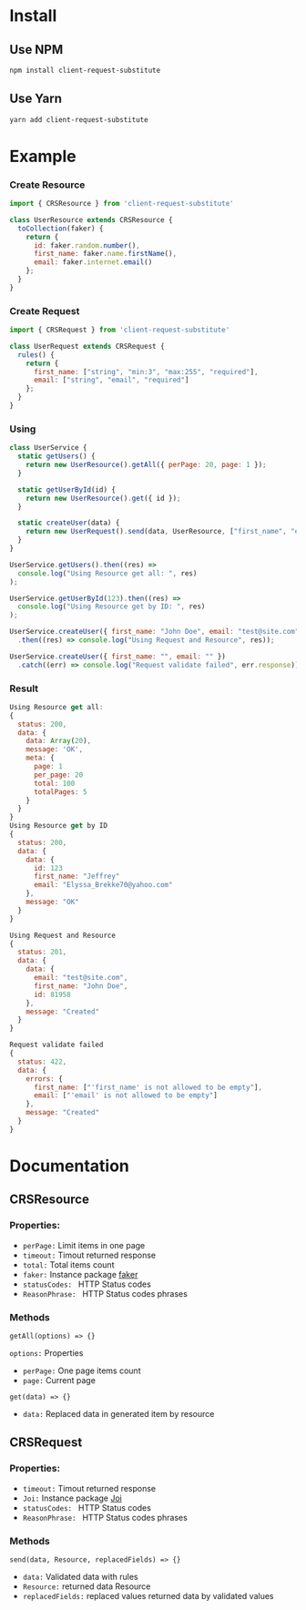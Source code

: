 # Install
## Use NPM
```bash
npm install client-request-substitute
```
## Use Yarn
```bash
yarn add client-request-substitute
```
# Example
### Create Resource
```js
import { CRSResource } from 'client-request-substitute'

class UserResource extends CRSResource {
  toCollection(faker) {
    return {
      id: faker.random.number(),
      first_name: faker.name.firstName(),
      email: faker.internet.email()
    };
  }
}
```
### Create Request
```js
import { CRSRequest } from 'client-request-substitute'

class UserRequest extends CRSRequest {
  rules() {
    return {
      first_name: ["string", "min:3", "max:255", "required"],
      email: ["string", "email", "required"]
    };
  }
}
```
### Using
```js
class UserService {
  static getUsers() {
    return new UserResource().getAll({ perPage: 20, page: 1 });
  }

  static getUserById(id) {
    return new UserResource().get({ id });
  }

  static createUser(data) {
    return new UserRequest().send(data, UserResource, ["first_name", "email"]);
  }
}

UserService.getUsers().then((res) =>
  console.log("Using Resource get all: ", res)
);

UserService.getUserById(123).then((res) =>
  console.log("Using Resource get by ID: ", res)
);

UserService.createUser({ first_name: "John Doe", email: "test@site.com" })
  .then((res) => console.log("Using Request and Resource", res));

UserService.createUser({ first_name: "", email: "" })
  .catch((err) => console.log("Request validate failed", err.response));

```
### Result
```jsx
Using Resource get all:
{
  status: 200,
  data: {
    data: Array(20),
    message: 'OK',
    meta: {
      page: 1
      per_page: 20
      total: 100
      totalPages: 5
    }
  }
}
Using Resource get by ID
{
  status: 200,
  data: {
    data: {
      id: 123
      first_name: "Jeffrey"
      email: "Elyssa_Brekke70@yahoo.com"
    },
    message: "OK"
  }
}

Using Request and Resource
{
  status: 201,
  data: {
    data: {
      email: "test@site.com",
      first_name: "John Doe",
      id: 81958
    },
    message: "Created"
  }
}

Request validate failed
{
  status: 422,
  data: {
    errors: {
      first_name: ["'first_name' is not allowed to be empty"],
      email: ["'email' is not allowed to be empty"]
    },
    message: "Created"
  }
}

```
# Documentation
## CRSResource

### Properties:
- `perPage:` Limit items in one page
- `timeout:` Timout returned response
- `total:` Total items count
- `faker:` Instance package [faker](https://github.com/marak/Faker.js/ "faker")
- `statusCodes: ` HTTP Status codes
- `ReasonPhrase: ` HTTP Status codes phrases

### Methods
`getAll(options) => {}`

`options:` Properties
- `perPage:` One page items count
- `page:` Current page

`get(data) => {}`
- `data:` Replaced data in generated item by resource


## CRSRequest

### Properties:
- `timeout:` Timout returned response
- `Joi:` Instance package [Joi](https://github.com/sideway/joi/ "Joi")
- `statusCodes: ` HTTP Status codes
- `ReasonPhrase: ` HTTP Status codes phrases

### Methods
`send(data, Resource, replacedFields) => {}`
- `data:` Validated data with rules
- `Resource:` returned data Resource
- `replacedFields:` replaced values returned data by validated values
